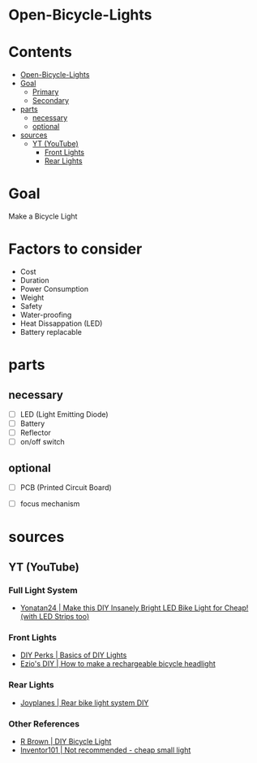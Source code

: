 # Open-Bicycle-Lights

# Contents

- [Open-Bicycle-Lights](#open-bicycle-lights)
- [Goal](#goal)
    - [Primary](#primary)
    - [Secondary](#secondary)
- [parts](#parts)
    - [necessary](#necessary)
    - [optional](#optional)
- [sources](#sources)
    - [YT (YouTube)](#yt-youtube)
        - [Front Lights](#front-lights)
        - [Rear Lights](#rear-lights)

# Goal 
Make a Bicycle Light

# Factors to consider
- Cost
- Duration
- Power Consumption
- Weight
- Safety
- Water-proofing
- Heat Dissappation (LED)
- Battery replacable

# parts
## necessary

- [ ] LED (Light Emitting Diode)
- [ ] Battery
- [ ] Reflector
- [ ] on/off switch

## optional

- [ ] PCB (Printed Circuit Board)
- [ ] focus mechanism



# sources
## YT (YouTube)
### Full Light System

- [Yonatan24	| Make this DIY Insanely Bright LED Bike Light for Cheap! (with LED Strips too)](https://youtu.be/Kilp9PSJP4c)

### Front Lights

- [DIY Perks	| Basics of DIY Lights](https://youtu.be/Y06VHj1GvLI)
- [Ezio's DIY	| How to make a rechargeable bicycle headlight](https://youtu.be/ZZmdYamyUkM)

### Rear Lights

- [Joyplanes | Rear bike light system DIY](https://youtu.be/jYhN4a_qM9I)

### Other References

- [R Brown		| DIY Bicycle Light](https://youtu.be/gDQlAEYnKeY)
- [Inventor101	| Not recommended - cheap small light](https://youtu.be/SosoUit-FtQ)

